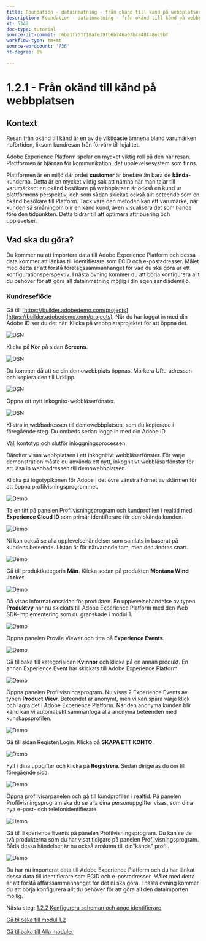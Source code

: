 ```yaml
---
title: Foundation - datainmatning - från okänd till känd på webbplatsen
description: Foundation - datainmatning - från okänd till känd på webbplatsen
kt: 5342
doc-type: tutorial
source-git-commit: c6ba1f751f18afe39fb6b746a62bc848fa8ec9bf
workflow-type: tm+mt
source-wordcount: '736'
ht-degree: 0%

---
```


# 1.2.1 - Från okänd till känd på webbplatsen

## Kontext

Resan från okänd till känd är en av de viktigaste ämnena bland varumärken nuförtiden, liksom kundresan från förvärv till lojalitet.

Adobe Experience Platform spelar en mycket viktig roll på den här resan. Plattformen är hjärnan för kommunikation, det upplevelsesystem som finns.

Plattformen är en miljö där ordet **customer** är bredare än bara de **kända**-kunderna. Detta är en mycket viktig sak att nämna när man talar till varumärken: en okänd besökare på webbplatsen är också en kund ur plattformens perspektiv, och som sådan skickas också allt beteende som en okänd besökare till Platform. Tack vare den metoden kan ett varumärke, när kunden så småningom blir en känd kund, även visualisera det som hände före den tidpunkten. Detta bidrar till att optimera attribuering och upplevelser.

## Vad ska du göra?

Du kommer nu att importera data till Adobe Experience Platform och dessa data kommer att länkas till identifierare som ECID och e-postadresser. Målet med detta är att förstå företagssammanhanget för vad du ska göra ur ett konfigurationsperspektiv. I nästa övning kommer du att börja konfigurera allt du behöver för att göra all datainmatning möjlig i din egen sandlådemiljö.

### Kundreseflöde

Gå till [https://builder.adobedemo.com/projects](https://builder.adobedemo.com/projects). När du har loggat in med din Adobe ID ser du det här. Klicka på webbplatsprojektet för att öppna det.

![DSN](./../../gettingstarted/gettingstarted/images/web8.png)

Klicka på **Kör** på sidan **Screens**.

![DSN](../module1.1/images/web2.png)

Du kommer då att se din demowebbplats öppnas. Markera URL-adressen och kopiera den till Urklipp.

![DSN](./../../gettingstarted/gettingstarted/images/web3.png)

Öppna ett nytt inkognito-webbläsarfönster.

![DSN](./../../gettingstarted/gettingstarted/images/web4.png)

Klistra in webbadressen till demowebbplatsen, som du kopierade i föregående steg. Du ombeds sedan logga in med din Adobe ID.


Välj kontotyp och slutför inloggningsprocessen.


Därefter visas webbplatsen i ett inkognitivt webbläsarfönster. För varje demonstration måste du använda ett nytt, inkognitivt webbläsarfönster för att läsa in webbadressen till demowebbplatsen.


Klicka på logotypikonen för Adobe i det övre vänstra hörnet av skärmen för att öppna profilvisningsprogrammet.

![Demo](./images/pv1.png)

Ta en titt på panelen Profilvisningsprogram och kundprofilen i realtid med **Experience Cloud ID** som primär identifierare för den okända kunden.

![Demo](./images/pv2.png)

Ni kan också se alla upplevelsehändelser som samlats in baserat på kundens beteende. Listan är för närvarande tom, men den ändras snart.

![Demo](../module1.2/images/pv3.png)

Gå till produktkategorin **Män**. Klicka sedan på produkten **Montana Wind Jacket**.

![Demo](../module1.2/images/pv4.png)

Då visas informationssidan för produkten. En upplevelsehändelse av typen **Produktvy** har nu skickats till Adobe Experience Platform med den Web SDK-implementering som du granskade i modul 1.

![Demo](../module1.2/images/pv5.png)

Öppna panelen Provile Viewer och titta på **Experience Events**.

![Demo](../module1.2/images/pv6.png)

Gå tillbaka till kategorisidan **Kvinnor** och klicka på en annan produkt. En annan Experience Event har skickats till Adobe Experience Platform.

![Demo](../module1.2/images/pv7.png)

Öppna panelen Profilvisningsprogram. Nu visas 2 Experience Events av typen **Product View**. Beteendet är anonymt, men vi kan spåra varje klick och lagra det i Adobe Experience Platform. När den anonyma kunden blir känd kan vi automatiskt sammanfoga alla anonyma beteenden med kunskapsprofilen.

![Demo](../module1.2/images/pv8.png)

Gå till sidan Register/Login. Klicka på **SKAPA ETT KONTO**.

![Demo](../module1.2/images/pv9.png)

Fyll i dina uppgifter och klicka på **Registrera**. Sedan dirigeras du om till föregående sida.

![Demo](../module1.2/images/pv10.png)

Öppna profilvisarpanelen och gå till kundprofilen i realtid. På panelen Profilvisningsprogram ska du se alla dina personuppgifter visas, som dina nya e-post- och telefonidentifierare.

![Demo](../module1.2/images/pv11.png)

Gå till Experience Events på panelen Profilvisningsprogram. Du kan se de två produkterna som du har visat tidigare på panelen Profilvisningsprogram. Båda dessa händelser är nu också anslutna till din&quot;kända&quot; profil.

![Demo](../module1.2/images/pv12.png)

Du har nu importerat data till Adobe Experience Platform och du har länkat dessa data till identifierare som ECID och e-postadresser. Målet med detta är att förstå affärssammanhanget för det ni ska göra. I nästa övning kommer du att börja konfigurera allt du behöver för att göra all den dataimporten möjlig.

Nästa steg: [1.2.2 Konfigurera scheman och ange identifierare](./ex2.md)

[Gå tillbaka till modul 1.2](./data-ingestion.md)

[Gå tillbaka till Alla moduler](../../../overview.md)
